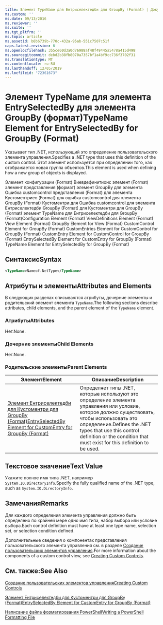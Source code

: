 ```yaml
---
title: Элемент TypeName для Ентриселектедби для GroupBy (Format) | Документация Майкрософт
ms.custom: ''
ms.date: 09/13/2016
ms.reviewer: ''
ms.suite: ''
ms.tgt_pltfrm: ''
ms.topic: article
ms.assetid: b8b6739b-770c-432a-95ab-551c7507c51f
caps.latest.revision: 6
ms.openlocfilehash: 3b5ce60d3a0d76988af48f49445a5478a415d498
ms.sourcegitcommit: debd2b38fb8070a7357bf1a4bf9cc736f3702f31
ms.translationtype: MT
ms.contentlocale: ru-RU
ms.lasthandoff: 12/05/2019
ms.locfileid: "72361673"
---
```

# <a name="typename-element-for-entryselectedby-for-groupby-format"></a><span data-ttu-id="e3738-102">Элемент TypeName для элемента EntrySelectedBy для элемента GroupBy (формат)</span><span class="sxs-lookup"><span data-stu-id="e3738-102">TypeName Element for EntrySelectedBy for GroupBy (Format)</span></span>

<span data-ttu-id="e3738-103">Указывает тип .NET, использующий это определение пользовательского элемента управления.</span><span class="sxs-lookup"><span data-stu-id="e3738-103">Specifies a .NET type that uses this definition of the custom control.</span></span> <span data-ttu-id="e3738-104">Этот элемент используется при определении того, как отображается новая группа объектов.</span><span class="sxs-lookup"><span data-stu-id="e3738-104">This element is used when defining how a new group of objects is displayed.</span></span>

<span data-ttu-id="e3738-105">Элемент конфигурации (Format) Виевдефинитионс элемент (Format) элемент представления (формат) элемент GroupBy для элемента Ошибка customcontrol представления (Format) для элемента Кустоментриес (Format) для ошибка customcontrol для элемента GroupBy (Format) Кустоментри для Ошибка customcontrol для элемента Ентриселектедби GroupBy (Format) для Кустоментри для GroupBy (Format) элемент TypeName для Ентриселектедби для GroupBy (Format)</span><span class="sxs-lookup"><span data-stu-id="e3738-105">Configuration Element (Format) ViewDefinitions Element (Format) View Element (Format) GroupBy Element for View (Format) CustomControl Element for GroupBy (Format) CustomEntries Element for CustomControl for GroupBy (Format) CustomEntry Element for CustomControl for GroupBy (Format) EntrySelectedBy Element for CustomEntry for GroupBy (Format) TypeName Element for EntrySelectedBy for GroupBy (Format)</span></span>

## <a name="syntax"></a><span data-ttu-id="e3738-106">Синтаксис</span><span class="sxs-lookup"><span data-stu-id="e3738-106">Syntax</span></span>

```xml
<TypeName>Nameof.NetType</TypeName>
```

## <a name="attributes-and-elements"></a><span data-ttu-id="e3738-107">Атрибуты и элементы</span><span class="sxs-lookup"><span data-stu-id="e3738-107">Attributes and Elements</span></span>

<span data-ttu-id="e3738-108">В следующих разделах описываются атрибуты, дочерние элементы и родительский элемент элемента `TypeName`.</span><span class="sxs-lookup"><span data-stu-id="e3738-108">The following sections describe attributes, child elements, and the parent element of the `TypeName` element.</span></span>

### <a name="attributes"></a><span data-ttu-id="e3738-109">Атрибуты</span><span class="sxs-lookup"><span data-stu-id="e3738-109">Attributes</span></span>

<span data-ttu-id="e3738-110">Нет.</span><span class="sxs-lookup"><span data-stu-id="e3738-110">None.</span></span>

### <a name="child-elements"></a><span data-ttu-id="e3738-111">Дочерние элементы</span><span class="sxs-lookup"><span data-stu-id="e3738-111">Child Elements</span></span>

<span data-ttu-id="e3738-112">Нет.</span><span class="sxs-lookup"><span data-stu-id="e3738-112">None.</span></span>

### <a name="parent-elements"></a><span data-ttu-id="e3738-113">Родительские элементы</span><span class="sxs-lookup"><span data-stu-id="e3738-113">Parent Elements</span></span>

|<span data-ttu-id="e3738-114">Элемент</span><span class="sxs-lookup"><span data-stu-id="e3738-114">Element</span></span>|<span data-ttu-id="e3738-115">Описание</span><span class="sxs-lookup"><span data-stu-id="e3738-115">Description</span></span>|
|-------------|-----------------|
|[<span data-ttu-id="e3738-116">Элемент Ентриселектедби для Кустоментри для GroupBy (Format)</span><span class="sxs-lookup"><span data-stu-id="e3738-116">EntrySelectedBy Element for CustomEntry for GroupBy (Format)</span></span>](./entryselectedby-element-for-customentry-for-groupby-format.md)|<span data-ttu-id="e3738-117">Определяет типы .NET, которые используют это определение элемента управления или условие, которое должно существовать, чтобы использовать это определение.</span><span class="sxs-lookup"><span data-stu-id="e3738-117">Defines the .NET types that use this control definition or the condition that must exist for this definition to be used.</span></span>|

## <a name="text-value"></a><span data-ttu-id="e3738-118">Текстовое значение</span><span class="sxs-lookup"><span data-stu-id="e3738-118">Text Value</span></span>

<span data-ttu-id="e3738-119">Укажите полное имя типа .NET, например `System.IO.DirectoryInfo`.</span><span class="sxs-lookup"><span data-stu-id="e3738-119">Specify the fully qualified name of the .NET type, such as `System.IO.DirectoryInfo`.</span></span>

## <a name="remarks"></a><span data-ttu-id="e3738-120">Замечания</span><span class="sxs-lookup"><span data-stu-id="e3738-120">Remarks</span></span>

<span data-ttu-id="e3738-121">Для каждого определения элемента управления должно быть определено по крайней мере одно имя типа, набор выбора или условие выбора.</span><span class="sxs-lookup"><span data-stu-id="e3738-121">Each control definition must have at least one type name, selection set, or selection condition defined.</span></span>

<span data-ttu-id="e3738-122">Дополнительные сведения о компонентах представления пользовательского элемента управления см. в разделе [Создание пользовательских элементов управления](./creating-custom-controls.md).</span><span class="sxs-lookup"><span data-stu-id="e3738-122">For more information about the components of a custom control view, see [Creating Custom Controls](./creating-custom-controls.md).</span></span>

## <a name="see-also"></a><span data-ttu-id="e3738-123">См. также:</span><span class="sxs-lookup"><span data-stu-id="e3738-123">See Also</span></span>

[<span data-ttu-id="e3738-124">Создание пользовательских элементов управления</span><span class="sxs-lookup"><span data-stu-id="e3738-124">Creating Custom Controls</span></span>](./creating-custom-controls.md)

[<span data-ttu-id="e3738-125">Элемент Ентриселектедби для Кустоментри для GroupBy (Format)</span><span class="sxs-lookup"><span data-stu-id="e3738-125">EntrySelectedBy Element for CustomEntry for GroupBy (Format)</span></span>](./entryselectedby-element-for-customentry-for-groupby-format.md)

[<span data-ttu-id="e3738-126">Написание файла форматирования PowerShell</span><span class="sxs-lookup"><span data-stu-id="e3738-126">Writing a PowerShell Formatting File</span></span>](./writing-a-powershell-formatting-file.md)
